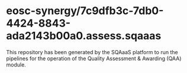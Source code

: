 <!--
SPDX-FileCopyrightText: Copyright contributors to the Software Quality Assurance as a Service (SQAaaS) project <sqaaas@ibergrid.eu>

SPDX-License-Identifier: GPL-3.0-only
-->

# eosc-synergy/7c9dfb3c-7db0-4424-8843-ada2143b00a0.assess.sqaaas
This repository has been generated by the SQAaaS platform to run the pipelines
for the operation of the
Quality Assessment & Awarding (QAA)
module.